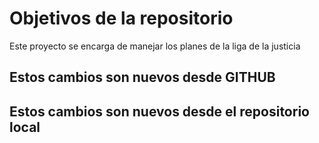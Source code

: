 # Objetivos de la repositorio

Este proyecto se encarga de manejar los planes de la liga de la justicia

## Estos cambios son nuevos desde GITHUB
## Estos cambios son nuevos desde el repositorio local

